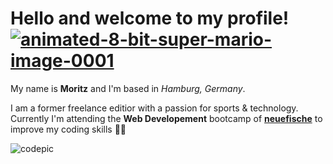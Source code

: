 # Hello and welcome to my profile! <a href="https://www.animatedimages.org/cat-8-bit-super-mario-1538.htm"><img src="https://www.animatedimages.org/data/media/1538/animated-8-bit-super-mario-image-0001.gif" border="0" alt="animated-8-bit-super-mario-image-0001" /></a>

My name is **Moritz** and I'm based in _Hamburg, Germany_. 

I am a former freelance editior with a passion for sports & technology.  Currently I'm attending the **Web Developement** bootcamp of [**neuefische**](https://www.neuefische.de/en/bootcamp/web-development) to improve my coding skills 👨‍💻  

![codepic](https://media3.giphy.com/media/CTX0ivSQbI78A/giphy.gif?cid=ecf05e4752789sc7yk8ekhyvznkxu0xs41oseczwwg2wmogy&rid=giphy.gif&ct=g)




